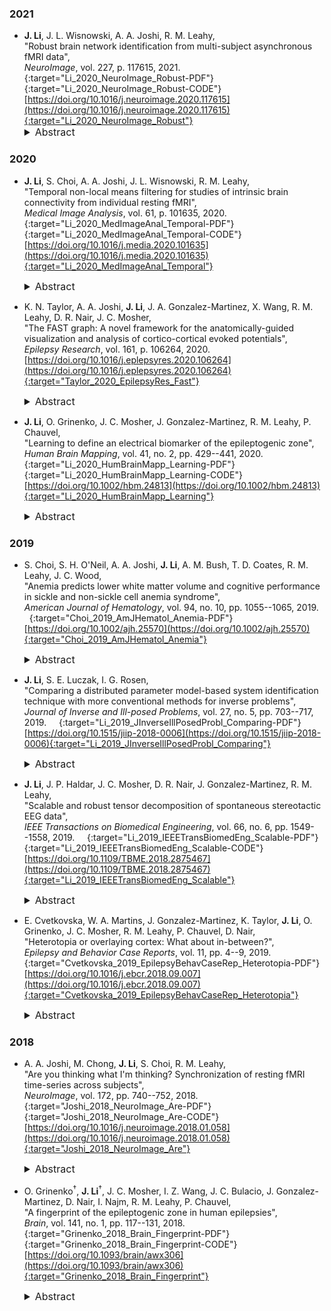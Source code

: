 ### 2021

* **J. Li**, J. L. Wisnowski, A. A. Joshi, R. M. Leahy,  
"Robust brain network identification from multi-subject asynchronous fMRI data",  
*NeuroImage*, vol. 227, p. 117615, 2021.  &nbsp; [<i class="fa fa-quote-right"></i>](/files/bib/Li_2020_NeuroImage_Robust.bib) &nbsp; [<i class="fa fa-file-pdf-o"></i>](/files/pdf/Li_2020_NeuroImage_Robust.pdf){:target="Li_2020_NeuroImage_Robust-PDF"} &nbsp; [<i class="fa fa-code"></i>](/software/NASCAR/nascar_main){:target="Li_2020_NeuroImage_Robust-CODE"}  
[https://doi.org/10.1016/j.neuroimage.2020.117615](https://doi.org/10.1016/j.neuroimage.2020.117615){:target="Li_2020_NeuroImage_Robust"}  
  <details>
    <summary style="font-size:16px">Abstract</summary>
      <p style="margin-left: 20px; text-align: justify; font-size:16px">
      We describe a novel method for robust identification of common brain networks and their corresponding temporal dynamics across subjects from asynchronous functional MRI (fMRI) using tensor decomposition. We first temporally align asynchronous fMRI data using the orthogonal BrainSync transform, allowing us to study common brain networks across sessions and subjects. We then map the synchronized fMRI data into a 3D tensor (vertices × time × subject/session). Finally, we apply Nesterov-accelerated adaptive moment estimation (Nadam) within a scalable and robust sequential Canonical Polyadic (CP) decomposition framework to identify a low rank tensor approximation to the data. As a result of CP tensor decomposition, we successfully identified twelve known brain networks with their corresponding temporal dynamics from 40 subjects using the Human Connectome Project's language task fMRI data without any prior information regarding the specific task designs. Seven of these networks show distinct subjects’ responses to the language task with differing temporal dynamics; two show sub-components of the default mode network that exhibit deactivation during the tasks; the remaining three components reflect non-task-related activities. We compare results to those found using group independent component analysis (ICA) and canonical ICA. Bootstrap analysis demonstrates increased robustness of networks found using the CP tensor approach relative to ICA-based methods.
      </p>
  </details>

### 2020

* **J. Li**, S. Choi, A. A. Joshi, J. L. Wisnowski, R. M. Leahy,  
"Temporal non-local means filtering for studies of intrinsic brain connectivity from individual resting fMRI",  
*Medical Image Analysis*, vol. 61, p. 101635, 2020.  &nbsp; [<i class="fa fa-quote-right"></i>](/files/bib/Li_2020_MedImageAnal_Temporal.bib) &nbsp; [<i class="fa fa-file-pdf-o"></i>](/files/pdf/Li_2020_MedImageAnal_Temporal.pdf){:target="Li_2020_MedImageAnal_Temporal-PDF"} &nbsp; [<i class="fa fa-code"></i>](/software/GPDF/gpdf_main){:target="Li_2020_MedImageAnal_Temporal-CODE"}  
[https://doi.org/10.1016/j.media.2020.101635](https://doi.org/10.1016/j.media.2020.101635){:target="Li_2020_MedImageAnal_Temporal"}  
  <details>
    <summary style="font-size:16px">Abstract</summary>
      <p style="margin-left: 20px; text-align: justify; font-size:16px">
      Characterizing functional brain connectivity using resting functional magnetic resonance imaging (fMRI) is challenging due to the relatively small Blood-Oxygen-Level Dependent contrast and low signal-to-noise ratio. Denoising using surface-based Laplace-Beltrami (LB) or volumetric Gaussian filtering tends to blur boundaries between different functional areas. To overcome this issue, a time-based Non-Local Means (tNLM) filtering method was previously developed to denoise fMRI data while preserving spatial structure. The kernel and parameters that define the tNLM filter need to be optimized for each application. Here we present a novel Global PDF-based tNLM filtering (GPDF) algorithm that uses a data-driven kernel function based on a Bayes factor to optimize filtering for spatial delineation of functional connectivity in resting fMRI data. We demonstrate its performance relative to Gaussian spatial filtering and the original tNLM filtering via simulations. We also compare the effects of GPDF filtering against LB filtering using individual in-vivo resting fMRI datasets. Our results show that LB filtering tends to blur signals across boundaries between adjacent functional regions. In contrast, GPDF filtering enables improved noise reduction without blurring adjacent functional regions. These results indicate that GPDF may be a useful preprocessing tool for analyses of brain connectivity and network topology in individual fMRI recordings.
      </p>
  </details>

* K. N. Taylor, A. A. Joshi, **J. Li**, J. A. Gonzalez-Martinez, X. Wang, R. M. Leahy, D. R. Nair, J. C. Mosher,  
"The FAST graph: A novel framework for the anatomically-guided visualization and analysis of cortico-cortical evoked potentials",  
*Epilepsy Research*, vol. 161, p. 106264, 2020.  &nbsp; [<i class="fa fa-quote-right"></i>](/files/bib/Taylor_2020_EpilepsyRes_Fast.bib)  
[https://doi.org/10.1016/j.eplepsyres.2020.106264](https://doi.org/10.1016/j.eplepsyres.2020.106264){:target="Taylor_2020_EpilepsyRes_Fast"}  
  <details>
    <summary style="font-size:16px">Abstract</summary>
      <p style="margin-left: 20px; text-align: justify; font-size:16px">
      Background: Intracerebral electroencephalography (iEEG) using stereoelectroencephalography (SEEG) methodology for epilepsy surgery gives rise to complex data sets. The neurophysiological data obtained during the in-patient period includes categorization of the evoked potentials resulting from direct electrical cortical stimulation such as cortico-cortical evoked potentials (CCEPs). These potentials are recorded by hundreds of contacts, making these waveforms difficult to quickly interpret over such high-density arrays that are organized in three dimensional fashion. New Method: The challenge in analyzing CCEPs data arises not just from the density of the array, but also from the stimulation of a number of different intracerebral sites. A systematic methodology for visualization and analysis of these evoked data is lacking. We describe the process of incorporating anatomical information into the visualizations, which are then compared to more traditional plotting techniques to highlight the usefulness of the new framework. Results: We describe here an innovative framework for sorting, registering, labeling, ordering, and quantifying the functional CCEPs data, using the anatomical labelling of the brain, to provide an informative visualization and summary statistics which we call the "FAST graph" (Functional-Anatomical STacked area graphs). The fast graph analysis is used to depict the significant CCEPs responses in patient with focal epilepsy. Conclusions: The novel plotting approach shown here allows us to visualize high-density stimulation data in a single summary plot for subsequent detailed analyses. Improving the visual presentation of complex data sets aides in enhancing the clinical utility of the data.
      </p>
  </details>

* **J. Li**, O. Grinenko, J. C. Mosher, J. Gonzalez-Martinez, R. M. Leahy, P. Chauvel,  
"Learning to define an electrical biomarker of the epileptogenic zone",  
*Human Brain Mapping*, vol. 41, no. 2, pp. 429--441, 2020.  &nbsp; [<i class="fa fa-quote-right"></i>](/files/bib/Li_2020_HumBrainMapp_Learning.bib) &nbsp; [<i class="fa fa-file-pdf-o"></i>](/files/pdf/Li_2020_HumBrainMapp_Learning.pdf){:target="Li_2020_HumBrainMapp_Learning-PDF"} &nbsp; [<i class="fa fa-code"></i>](/software/EZ_Fingerprint/ezf_main){:target="Li_2020_HumBrainMapp_Learning-CODE"}  
[https://doi.org/10.1002/hbm.24813](https://doi.org/10.1002/hbm.24813){:target="Li_2020_HumBrainMapp_Learning"}  
  <details>
    <summary style="font-size:16px">Abstract &nbsp; <i class="fa fa-video-camera"></i></summary>
      <p style="margin-left: 20px; text-align: justify; font-size:16px">
      The role of fast activity as a potential biomarker in localization of the epileptogenic zone (EZ) remains controversial due to recently reported unsatisfactory performance. We recently identified a "fingerprint" of the EZ as a time-frequency pattern that is defined by a combination of preictal spike(s), fast oscillatory activity, and concurrent suppression of lower frequencies. Here we examine the generalizability of the fingerprint in application to an independent series of patients (11 seizure-free and 13 non-seizure-free after surgery) and show that the fingerprint can also be identified in seizures with lower frequency (such as beta) oscillatory activity. In the seizure-free group, only 5 of 47 identified EZ contacts were outside the resection. In contrast, in the non-seizure-free group, 104 of 142 identified EZ contacts were outside the resection. We integrated the fingerprint prediction with the subject's MR images, thus providing individualized anatomical estimates of the EZ. We show that these fingerprint-based estimates in seizure-free patients are almost always inside the resection. On the other hand, for a large fraction of the nonseizure-free patients the estimated EZ was not well localized and was partially or completely outside the resection, which may explain surgical failure in such cases. We also show that when mapping fast activity alone onto MR images, the EZ was often over-estimated, indicating a reduced discriminative ability for fast activity relative to the full fingerprint for localization of the EZ.
      </p>
      <div class ="responsive-video-container"><iframe src="https://player.vimeo.com/video/371666831" width="560" height="315" frameborder="0" allowfullscreen webkitAllowFullScreen mozallowfullscreen></iframe></div>
  </details>

### 2019

* S. Choi, S. H. O'Neil, A. A. Joshi, **J. Li**, A. M. Bush, T. D. Coates, R. M. Leahy, J. C. Wood,  
"Anemia predicts lower white matter volume and cognitive performance in sickle and non-sickle cell anemia syndrome",  
*American Journal of Hematology*, vol. 94, no. 10, pp. 1055--1065, 2019.  &nbsp; [<i class="fa fa-quote-right"></i>](/files/bib/Choi_2019_AmJHematol_Anemia.bib) &nbsp; [<i class="fa fa-file-pdf-o"></i>](/files/pdf/Choi_2019_AmJHematol_Anemia.pdf){:target="Choi_2019_AmJHematol_Anemia-PDF"}  
[https://doi.org/10.1002/ajh.25570](https://doi.org/10.1002/ajh.25570){:target="Choi_2019_AmJHematol_Anemia"}  
  <details>
    <summary style="font-size:16px">Abstract</summary>
      <p style="margin-left: 20px; text-align: justify; font-size:16px">
      Severe chronic anemia is an independent predictor of overt stroke, white matter damage, and cognitive dysfunction in the elderly. Severe anemia also predisposes to white matter strokes in young children, independent of the anemia subtype. We previously demonstrated symmetrically decreased white matter (WM) volumes in patients with sickle cell disease (SCD). In the current study, we investigated whether patients with non-sickle anemia also have lower WM volumes and cognitive dysfunction. Magnetic Resonance Imaging was performed on 52 clinically asymptomatic SCD patients (age=21.4±7.7; F=27, M=25; hemoglobin=9.6±1.6 g/dL), 26 non-sickle anemic patients (age=23.9±7.9; F=14, M=12; hemoglobin=10.8±2.5 g/dL) and 40 control subjects (age=27.7±11.3; F=28, M=12; hemoglobin=13.4±1.3 g/dL). Voxel-wise changes in WM brain volumes were compared to hemoglobin levels to identify brain regions that are vulnerable to anemia. White matter volume was diffusely lower in deep, watershed areas proportionally to anemia severity. After controlling for age, sex, and hemoglobin level, brain volumes were independent of disease. WM volume loss was associated with lower Full Scale Intelligence Quotient (FSIQ; P=.0048; r2=.18) and an abnormal burden of silent cerebral infarctions (P=.029) in males, but not in females. Hemoglobin count and cognitive measures were similar between subjects with and without white-matter hyperintensities. The spatial distribution of volume loss suggests chronic hypoxic cerebrovascular injury, despite compensatory hyperemia. Neurocognitive consequences of WM volume changes and silent cerebral infarction were strongly sexually dimorphic. Understanding the possible neurological consequences of chronic anemia may help inform our current clinical practices.k
      </p>
  </details>

* **J. Li**, S. E. Luczak, I. G. Rosen,  
"Comparing a distributed parameter model-based system identification technique with more conventional methods for inverse problems",  
*Journal of Inverse and Ill-posed Problems*, vol. 27, no. 5, pp. 703--717, 2019.  &nbsp; [<i class="fa fa-quote-right"></i>](/files/bib/Li_2019_JInverseIllPosedProbl_Comparing.bib) &nbsp; [<i class="fa fa-file-pdf-o"></i>](/files/pdf/Li_2019_JInverseIllPosedProbl_Comparing.pdf){:target="Li_2019_JInverseIllPosedProbl_Comparing-PDF"}  
[https://doi.org/10.1515/jiip-2018-0006](https://doi.org/10.1515/jiip-2018-0006){:target="Li_2019_JInverseIllPosedProbl_Comparing"}  
  <details>
    <summary style="font-size:16px">Abstract</summary>
      <p style="margin-left: 20px; text-align: justify; font-size:16px">
      Three methods for the estimation of blood or breath alcohol concentration (BAC/BrAC) from biosensor measured transdermal alcohol concentration (TAC) are evaluated and compared. Specifically, we consider a system identification/quasi-blind deconvolution scheme based on a distributed parameter model with unbounded input and output for ethanol transport in the skin and compare it to two more conventional system identification and filtering/deconvolution techniques for ill-posed inverse problems, one based on frequency domain methods and the other on a time series approach using an ARMA input/output model. Our basis for comparison are five statistical measures of interest to alcohol researchers and clinicians: peak BAC/BrAC, time of peak BAC/BrAC, the ascending and descending slopes of the BAC/BrAC curve, and the area underneath the BAC/BrAC curve.
      </p>
  </details>

* **J. Li**, J. P. Haldar, J. C. Mosher, D. R. Nair, J. Gonzalez-Martinez, R. M. Leahy,  
"Scalable and robust tensor decomposition of spontaneous stereotactic EEG data",  
*IEEE Transactions on Biomedical Engineering*, vol. 66, no. 6, pp. 1549--1558, 2019.  &nbsp; [<i class="fa fa-quote-right"></i>](/files/bib/Li_2019_IEEETransBiomedEng_Scalable.bib) &nbsp; [<i class="fa fa-file-pdf-o"></i>](/files/pdf/Li_2019_IEEETransBiomedEng_Scalable.pdf){:target="Li_2019_IEEETransBiomedEng_Scalable-PDF"} &nbsp; [<i class="fa fa-code"></i>](/software/SRSCPD_ALS/srscpd_als_main){:target="Li_2019_IEEETransBiomedEng_Scalable-CODE"}  
[https://doi.org/10.1109/TBME.2018.2875467](https://doi.org/10.1109/TBME.2018.2875467){:target="Li_2019_IEEETransBiomedEng_Scalable"}  
  <details>
    <summary style="font-size:16px">Abstract</summary>
      <p style="margin-left: 20px; text-align: justify; font-size:16px">
      Objective: Identification of networks from resting brain signals is an important step in understanding the dynamics of spontaneous brain activity. We approach this problem using a tensor-based model. Methods: We develope a rank-recursive scalable and robust sequential canonical polyadic decomposition (SRSCPD) framework to decompose a tensor into several rank-1 components. Robustness and scalability are achieved using a warm start for each rank based on the results from the previous rank. Results: In simulations we show that SRSCPD consistently outperforms the multistart alternating least square (ALS) algorithm over a range of ranks and signal-to-noise ratios (SNRs), with lower computation cost. When applying SRSCPD to resting in-vivo stereotactic EEG (SEEG) data from two subjects with epilepsy, we found components corresponding to default mode and motor networks in both subjects. These components were also highly consistent within subject between two sessions recorded several hours apart. Similar components were not obtained using the conventional ALS algorithm. Conclusion: Consistent brain networks and their dynamic behaviors were identified from resting SEEG data using SRSCPD. Significance: SRSCPD is scalable to large datasets and therefore a promising tool for identification of brain networks in long recordings from single subjects.
      </p>
  </details>

* E. Cvetkovska, W. A. Martins, J. Gonzalez-Martinez, K. Taylor, **J. Li**, O. Grinenko, J. C. Mosher, R. M. Leahy, P. Chauvel, D. Nair,  
"Heterotopia or overlaying cortex: What about in-between?",  
*Epilepsy and Behavior Case Reports*, vol. 11, pp. 4--9, 2019.  &nbsp; [<i class="fa fa-quote-right"></i>](/files/bib/Cvetkovska_2019_EpilepsyBehavCaseRep_Heterotopia.bib) &nbsp; [<i class="fa fa-file-pdf-o"></i>](/files/pdf/Cvetkovska_2019_EpilepsyBehavCaseRep_Heterotopia.pdf){:target="Cvetkovska_2019_EpilepsyBehavCaseRep_Heterotopia-PDF"}  
[https://doi.org/10.1016/j.ebcr.2018.09.007](https://doi.org/10.1016/j.ebcr.2018.09.007){:target="Cvetkovska_2019_EpilepsyBehavCaseRep_Heterotopia"}  
  <details>
    <summary style="font-size:16px">Abstract</summary>
      <p style="margin-left: 20px; text-align: justify; font-size:16px">
      We describe a patient with unilateral periventricular nodular heterotopia (PNH) and drug-resistant epilepsy, whose SEEG revealed that seizures were arising from the PNH, with the almost simultaneous involvement of heterotopic neurons ("micronodules") scattered within the white matter, and subsequently the overlying cortex. Laser ablation of heterotopic nodules and the adjacent white matter rendered the patient seizure free. This case elucidates that “micronodules” scattered in white matter between heterotopic nodules and overlying cortex might be another contributor in complex epileptogenicity of heterotopia. Detecting patient-specific targets in the epileptic network of heterotopia creates the possibility to disrupt the pathological circuit by minimally invasive procedures.
      </p>
  </details>

### 2018

* A. A. Joshi, M. Chong, **J. Li**, S. Choi, R. M. Leahy,  
"Are you thinking what I'm thinking? Synchronization of resting fMRI time-series across subjects",  
*NeuroImage*, vol. 172, pp. 740--752, 2018.  &nbsp; [<i class="fa fa-quote-right"></i>](/files/bib/Joshi_2018_NeuroImage_Are.bib) &nbsp; [<i class="fa fa-file-pdf-o"></i>](/files/pdf/Joshi_2018_NeuroImage_Are.pdf){:target="Joshi_2018_NeuroImage_Are-PDF"} &nbsp; [<i class="fa fa-code"></i>](https://neuroimage.usc.edu/neuro/Resources/BrainSync){:target="Joshi_2018_NeuroImage_Are-CODE"}  
[https://doi.org/10.1016/j.neuroimage.2018.01.058](https://doi.org/10.1016/j.neuroimage.2018.01.058){:target="Joshi_2018_NeuroImage_Are"}  
  <details>
    <summary style="font-size:16px">Abstract</summary>
      <p style="margin-left: 20px; text-align: justify; font-size:16px">
      We describe BrainSync, an orthogonal transform that allows direct comparison of resting fMRI (rfMRI) time-series across subjects. For this purpose, we exploit the geometry of the rfMRI signal space to propose a novel orthogonal transformation that synchronizes rfMRI time-series across sessions and subjects. When synchronized, rfMRI signals become approximately equal at homologous locations across subjects. The method is based on the observation that rfMRI data exhibit similar connectivity patterns across subjects, as reflected in the pairwise correlations between different brain regions. We show that if the data for two subjects have similar correlation patterns then their time courses can be approximately synchronized by an orthogonal transformation. This transform is unique, invertible, efficient to compute, and preserves the connectivity structure of the original data for all subjects. Analogously to image registration, where we spatially align structural brain images, this temporal synchronization of brain signals across a population, or within-subject across sessions, facilitates cross-sectional and longitudinal studies of rfMRI data. The utility of the BrainSync transform is illustrated through demonstrative simulations and applications including quantification of rfMRI variability across subjects and sessions, cortical functional parcellation across a population, timing recovery in task fMRI data, comparison of task and resting state data, and an application to complex naturalistic stimuli for annotation prediction.
      </p>
  </details>

* O. Grinenko<sup>&dagger;</sup>, **J. Li**<sup>&dagger;</sup>, J. C. Mosher, I. Z. Wang, J. C. Bulacio, J. Gonzalez-Martinez, D. Nair, I. Najm, R. M. Leahy, P. Chauvel,  
"A fingerprint of the epileptogenic zone in human epilepsies",  
*Brain*, vol. 141, no. 1, pp. 117--131, 2018.  &nbsp; [<i class="fa fa-quote-right"></i>](/files/bib/Grinenko_2018_Brain_Fingerprint.bib) &nbsp; [<i class="fa fa-file-pdf-o"></i>](/files/pdf/Grinenko_2018_Brain_Fingerprint.pdf){:target="Grinenko_2018_Brain_Fingerprint-PDF"} &nbsp; [<i class="fa fa-code"></i>](/software/EZ_Fingerprint/ezf_main){:target="Grinenko_2018_Brain_Fingerprint-CODE"}  
[https://doi.org/10.1093/brain/awx306](https://doi.org/10.1093/brain/awx306){:target="Grinenko_2018_Brain_Fingerprint"}  
  <details>
    <summary style="font-size:16px">Abstract &nbsp; <i class="fa fa-video-camera"></i></summary>
      <p style="margin-left: 20px; text-align: justify; font-size:16px">
      Defining a bio-electrical marker for the brain area responsible for initiating a seizure remains an unsolved problem. Fast gamma activity has been identified as the most specific marker for seizure onset, but conflicting results have been reported. In this study, we describe an alternative marker, based on an objective description of interictal to ictal transition, with the aim of identifying a time-frequency pattern or 'fingerprint' that can differentiate the epileptogenic zone from areas of propagation. Seventeen patients who underwent stereoelectroencephalography were included in the study. Each had seizure onset characterized by sustained gamma activity and were seizure-free after tailored resection or laser ablation. We postulated that the epileptogenic zone was always located inside the resection region based on seizure freedom following surgery. To characterize the ictal frequency pattern, we applied the Morlet wavelet transform to data from each pair of adjacent intracerebral electrode contacts. Based on a visual assessment of the time-frequency plots, we hypothesized that a specific time-frequency pattern in the epileptogenic zone should include a combination of (i) sharp transients or spikes; preceding (ii) multiband fast activity concurrent; with (iii) suppression of lower frequencies. To test this hypothesis, we developed software that automatically extracted each of these features from the time-frequency data. We then used a support vector machine to classify each contact-pair as being within epileptogenic zone or not, based on these features. Our machine learning system identified this pattern in 15 of 17 patients. The total number of identified contacts across all patients was 64, with 58 localized inside the resected area. Subsequent quantitative analysis showed strong correlation between maximum frequency of fast activity and suppression inside the resection but not outside. We did not observe significant discrimination power using only the maximum frequency or the timing of fast activity to differentiate contacts either between resected and non-resected regions or between contacts identified as epileptogenic versus non-epileptogenic. Instead of identifying a single frequency or a single timing trait, we observed the more complex pattern described above that distinguishes the epileptogenic zone. This pattern encompasses interictal to ictal transition and may extend until seizure end. Its time-frequency characteristics can be explained in light of recent models emphasizing the role of fast inhibitory interneurons acting on pyramidal cells as a prominent mechanism in seizure triggering. The pattern clearly differentiates the epileptogenic zone from areas of propagation and, as such, represents an epileptogenic zone 'fingerprint'.
      </p>
      <div class ="responsive-video-container"><iframe src="https://www.youtube.com/embed/1wrcs5yEKeQ" width="560" height="315" frameborder="0" allowfullscreen allow="accelerometer; autoplay; encrypted-media; gyroscope; picture-in-picture"></iframe></div>
  </details>
